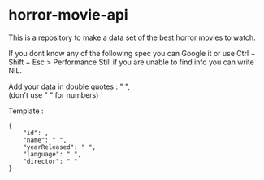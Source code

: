 # horror-movie-api
This is a repository to make a data set of the best horror movies to watch.
  
If you dont know any of the following spec you can Google it or use Ctrl + Shift + Esc > Performance
Still if you are unable to find info you can write NIL.

Add your data in double quotes : " ",  
(don't use " " for numbers)

Template :
 
```
{  
    "id": ,
    "name": " ",
    "yearReleased": " ",
    "language": " ",
    "director": " "
}
```
